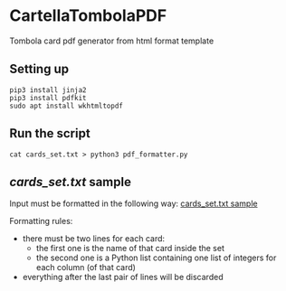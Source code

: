 # CartellaTombolaPDF
Tombola card pdf generator from html format template

## Setting up
```
pip3 install jinja2
pip3 install pdfkit
sudo apt install wkhtmltopdf
```

## Run the script
```
cat cards_set.txt > python3 pdf_formatter.py
```

## _cards_set.txt_ sample
Input must be formatted in the following way: [cards_set.txt sample](cards_set.txt)

Formatting rules:
- there must be two lines for each card:
	- the first one is the name of that card inside the set
	- the second one is a Python list containing one list of integers for each column (of that card)
- everything after the last pair of lines will be discarded



